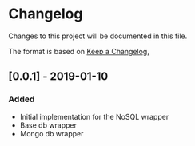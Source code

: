 # Changelog
Changes to this project will be documented in this file.

The format is based on [Keep a Changelog](https://keepachangelog.com/en/1.0.0/),


## [0.0.1] - 2019-01-10
### Added
- Initial implementation for the NoSQL wrapper
- Base db wrapper
- Mongo db wrapper